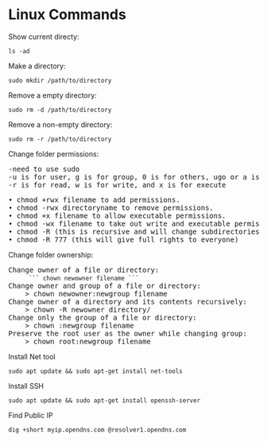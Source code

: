 # Linux Commands
Show current directy:
```
ls -ad
```
Make a directory:
```
sudo mkdir /path/to/directory
```
Remove a empty directory:
```
sudo rm -d /path/to/directory
```
Remove a non-empty directory:
```
sudo rm -r /path/to/directory
```
Change folder permissions:
<pre>
-need to use sudo   
-u is for user, g is for group, 0 is for others, ugo or a is for all   
-r is for read, w is for write, and x is for execute   
</pre>
<pre>
• chmod +rwx filename to add permissions.
• chmod -rwx directoryname to remove permissions.
• chmod +x filename to allow executable permissions.
• chmod -wx filename to take out write and executable permissions.
• chmod -R (this is recursive and will change subdirectories also) 
• chmod -R 777 (this will give full rights to everyone) 
</pre>
Change folder ownership:
<pre>
Change owner of a file or directory:
	<code> ``` chown newowner filename ``` </code>
Change owner and group of a file or directory:
	> chown newowner:newgroup filename
Change owner of a directory and its contents recursively:
	> chown -R newowner directory/
Change only the group of a file or directory:
	> chown :newgroup filename
Preserve the root user as the owner while changing group:
	> chown root:newgroup filename
</pre>

Install Net tool
```
sudo apt update && sudo apt-get install net-tools
```
Install SSH 
```
sudo apt update && sudo apt-get install openssh-server
```
Find Public IP
```
dig +short myip.opendns.com @resolver1.opendns.com
```






















